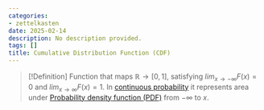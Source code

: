 ```yaml
---
categories:
- zettelkasten
date: 2025-02-14
description: No description provided.
tags: []
title: Cumulative Distribution Function (CDF)
---
```


> [!Definition]
> Function that maps $\mathbb{R} \rightarrow [0,1]$, satisfying $lim_{x\rightarrow -\infty} F(x) = 0$ and $lim_{x\rightarrow \infty} F(x) = 1$. In [continuous probability](continuous%20probability) it represents area under [Probability density function (PDF)](Probability%20density%20function%20(PDF)) from $-\infty$ to $x$.